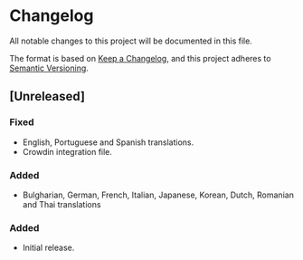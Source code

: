 # Changelog

All notable changes to this project will be documented in this file.

The format is based on [Keep a Changelog](https://keepachangelog.com/en/1.0.0/),
and this project adheres to [Semantic Versioning](https://semver.org/spec/v2.0.0.html).

## [Unreleased]

### Fixed
- English, Portuguese and Spanish translations.
- Crowdin integration file.

### Added
- Bulgharian, German, French, Italian, Japanese, Korean, Dutch, Romanian and Thai translations

### Added
- Initial release.
